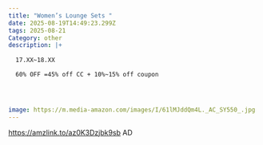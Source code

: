```yaml
---
title: "Women’s Lounge Sets "
date: 2025-08-19T14:49:23.299Z
tags: 2025-08-21
Category: other
description: |+
  
  17.XX~18.XX 

  60% OFF =45% off CC + 10%~15% off coupon




image: https://m.media-amazon.com/images/I/61lMJddQm4L._AC_SY550_.jpg
---
```

https://amzlink.to/az0K3Dzjbk9sb AD